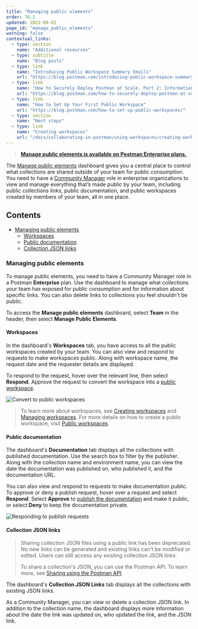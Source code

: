```yaml
---
title: "Managing public elements"
order: 76.1
updated: 2022-08-02
page_id: "manage_public_elements"
warning: false
contextual_links:
  - type: section
    name: "Additional resources"
  - type: subtitle
    name: "Blog posts"
  - type: link
    name: "Introducing Public Workspace Summary Emails"
    url: "https://blog.postman.com/introducing-public-workspace-summary-emails/"
  - type: link
    name: "How to Securely Deploy Postman at Scale, Part 2: Information Management"
    url: "https://blog.postman.com/how-to-securely-deploy-postman-at-scale-part-2-information-management/"
  - type: link
    name: "How to Set Up Your First Public Workspace"
    url: "https://blog.postman.com/how-to-set-up-public-workspaces/"
  - type: section
    name: "Next steps"
  - type: link
    name: "Creating workspaces"
    url: "/docs/collaborating-in-postman/using-workspaces/creating-workspaces/"
---
```


> **[Manage public elements is available on Postman Enterprise plans.](https://www.postman.com/pricing/)**

The [Manage public elements](https://blog.postman.com/govern-your-public-api-collections-more-effectively/) dashboard gives you a central place to control what collections are shared outside of your team for public consumption. You need to have a [Community Manager](/docs/collaborating-in-postman/roles-and-permissions/#team-roles) role in enterprise organizations to view and manage everything that’s made public by your team, including public collections links, public documentation, and public workspaces created by members of your team, all in one place.

## Contents

* [Managing public elements](#managing-public-elements)
    * [Workspaces](#workspaces)
    * [Public documentation](#public-documentation)
    * [Collection JSON links](#collection-json-links)

### Managing public elements

To manage public elements, you need to have a Community Manager role in a Postman **Enterprise** plan. Use the dashboard to manage what collections your team has exposed for public consumption and for information about specific links. You can also delete links to collections you feel shouldn't be public.

To access the **Manage public elements** dashboard, select **Team** in the header, then select **Manage Public Elements**.

#### Workspaces

In the dashboard's **Workspaces** tab, you have access to all the public workspaces created by your team. You can also view and respond to requests to make workspaces public. Along with workspace name, the request date and the requester details are displayed.

To respond to the request, hover over the relevant line, then select **Respond**. Approve the request to convert the workspace into a [public workspace](/docs/collaborating-in-postman/using-workspaces/public-workspaces/).

<img alt="Convert to public workspaces" src="https://assets.postman.com/postman-docs/request-visibility-public-workspace.jpg"/>

> To learn more about workspaces, see [Creating workspaces](/docs/collaborating-in-postman/using-workspaces/creating-workspaces/) and [Managing workspaces](/docs/collaborating-in-postman/using-workspaces/managing-workspaces/). For more details on how to create a public workspace, visit [Public workspaces](/docs/collaborating-in-postman/using-workspaces/public-workspaces/).

#### Public documentation

The dashboard's **Documentation** tab displays all the collections with published documentation. Use the search box to filter by the publisher. Along with the collection name and environment name, you can view the date the documentation was published on, who published it, and the documentation URL.

You can also view and respond to requests to make documentation public. To approve or deny a publish request, hover over a request and select **Respond**. Select **Approve** to [publish the documentation](/docs/publishing-your-api/publishing-your-docs/) and make it public, or select **Deny** to keep the documentation private.

<img alt="Responding to publish requests" src="https://assets.postman.com/postman-docs/request-publish-documentation-v9-26.jpg"/>

#### Collection JSON links

> Sharing collection JSON files using a public link has been deprecated. No new links can be generated and existing links can't be modified or edited. Users can still access any existing collection JSON links.
>
> To share a collection's JSON, you can use the Postman API. To learn more, see [Sharing using the Postman API](/docs/collaborating-in-postman/sharing/#sharing-using-the-postman-api).

The dashboard's **Collection JSON Links** tab displays all the collections with existing JSON links.

As a Community Manager, you can view or delete a collection JSON link. In addition to the collection name, the dashboard displays more information about the date the link was updated on, who updated the link, and the JSON link.
